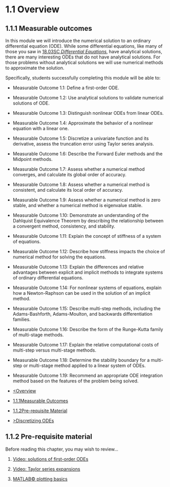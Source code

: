 1.1 Overview
===

1.1.1 Measurable outcomes
-------------------------

In this module we will introduce the numerical solution to an ordinary differential equation (ODE). While some differential equations, like many of those you saw in [18.03SC _Differential Equations_](https://ocw.mit.edu/courses/mathematics/18-03sc-differential-equations-fall-2011/), have analytical solutions, there are many interesting ODEs that do not have analytical solutions. For those problems without analytical solutions we will use numerical methods to approximate the solution.

Specifically, students successfully completing this module will be able to:

*   Measurable Outcome 1.1: Define a first-order ODE.
    
*   Measurable Outcome 1.2: Use analytical solutions to validate numerical solutions of ODE.
    
*   Measurable Outcome 1.3: Distinguish nonlinear ODEs from linear ODEs.
    
*   Measurable Outcome 1.4: Approximate the behavior of a nonlinear equation with a linear one.
    
*   Measurable Outcome 1.5: Discretize a univariate function and its derivative, assess the truncation error using Taylor series analysis.
    
*   Measurable Outcome 1.6: Describe the Forward Euler methods and the Midpoint methods.
    
*   Measurable Outcome 1.7: Assess whether a numerical method converges, and calculate its global order of accuracy.
    
*   Measurable Outcome 1.8: Assess whether a numerical method is consistent, and calculate its local order of accuracy.
    
*   Measurable Outcome 1.9: Assess whether a numerical method is zero stable, and whether a numerical method is eigenvalue stable.
    
*   Measurable Outcome 1.10: Demonstrate an understanding of the Dahlquist Equivalence Theorem by describing the relationship between a convergent method, consistency, and stability.
    
*   Measurable Outcome 1.11: Explain the concept of stiffness of a system of equations.
    
*   Measurable Outcome 1.12: Describe how stiffness impacts the choice of numerical method for solving the equations.
    
*   Measurable Outcome 1.13: Explain the differences and relative advantages between explicit and implicit methods to integrate systems of ordinary differential equations.
    
*   Measurable Outcome 1.14: For nonlinear systems of equations, explain how a Newton-Raphson can be used in the solution of an implicit method.
    
*   Measurable Outcome 1.15: Describe multi-step methods, including the Adams-Bashforth, Adams-Moulton, and backwards differentiation families.
    
*   Measurable Outcome 1.16: Describe the form of the Runge-Kutta family of multi-stage methods.
    
*   Measurable Outcome 1.17: Explain the relative computational costs of multi-step versus multi-stage methods.
    
*   Measurable Outcome 1.18: Determine the stability boundary for a multi-step or multi-stage method applied to a linear system of ODEs.
    
*   Measurable Outcome 1.19: Recommend an appropriate ODE integration method based on the features of the problem being solved.

*   [<Overview](../../../../contents/numerical-integration-of-ordinary-differential-equations/overview2/index.htm)
*   [1.1.1Measurable Outcomes](../../../../contents/numerical-integration-of-ordinary-differential-equations/overview2/index.htm)
*   [1.1.2Pre-requisite Material](../../../../contents/numerical-integration-of-ordinary-differential-equations/overview2/1690r-pre-requisite-material2/index.htm)
*   [\>Discretizing ODEs](../../../../contents/numerical-integration-of-ordinary-differential-equations/discretizing-odes/index.htm)

1.1.2 Pre-requisite material
----------------------------

Before reading this chapter, you may wish to review...

1.  [Video: solutions of first-order ODEs](http://ocw.mit.edu/courses/mathematics/18-03-differential-equations-spring-2010/video-lectures/lecture-3-solving-first-order-linear-odes/)
    
2.  [Video: Taylor series expansions](http://ocw.mit.edu/courses/mathematics/18-01-single-variable-calculus-fall-2006/video-lectures/lecture-38-taylors-series/)
    
3.  [MATLAB© plotting basics](http://www.mathworks.com/help/matlab/)

